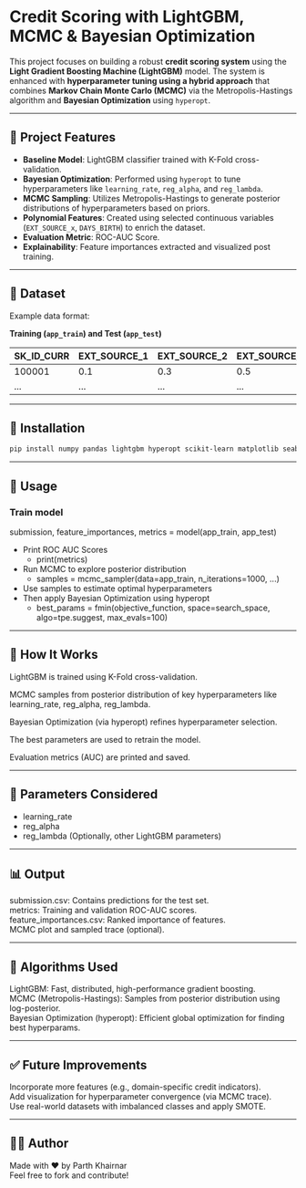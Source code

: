 # Credit Scoring with LightGBM, MCMC & Bayesian Optimization

This project focuses on building a robust **credit scoring system** using the **Light Gradient Boosting Machine (LightGBM)** model. The system is enhanced with **hyperparameter tuning using a hybrid approach** that combines **Markov Chain Monte Carlo (MCMC)** via the Metropolis-Hastings algorithm and **Bayesian Optimization** using `hyperopt`.

---

## 🚀 Project Features

- **Baseline Model**: LightGBM classifier trained with K-Fold cross-validation.
- **Bayesian Optimization**: Performed using `hyperopt` to tune hyperparameters like `learning_rate`, `reg_alpha`, and `reg_lambda`.
- **MCMC Sampling**: Utilizes Metropolis-Hastings to generate posterior distributions of hyperparameters based on priors.
- **Polynomial Features**: Created using selected continuous variables (`EXT_SOURCE_x`, `DAYS_BIRTH`) to enrich the dataset.
- **Evaluation Metric**: ROC-AUC Score.
- **Explainability**: Feature importances extracted and visualized post training.

---

## 📁 Dataset

Example data format:

**Training (`app_train`) and Test (`app_test`)**

| SK_ID_CURR | EXT_SOURCE_1 | EXT_SOURCE_2 | EXT_SOURCE_3 | DAYS_BIRTH | AMT_CREDIT | AMT_INCOME_TOTAL | AMT_ANNUITY | DAYS_EMPLOYED | TARGET |
|------------|---------------|---------------|---------------|--------------|--------------|--------------------|---------------|------------------|--------|
| 100001     | 0.1           | 0.3           | 0.5           | 1000         | 100000       | 300000             | 5000          | 365243           | 0      |
| ...        | ...           | ...           | ...           | ...          | ...           | ...                 | ...            | ...                | ...    |

---

## 🔧 Installation

```bash
pip install numpy pandas lightgbm hyperopt scikit-learn matplotlib seaborn
```
---

## 📌 Usage

### Train model
submission, feature_importances, metrics = model(app_train, app_test)

- Print ROC AUC Scores
  - print(metrics)
- Run MCMC to explore posterior distribution
  - samples = mcmc_sampler(data=app_train, n_iterations=1000, ...)
- Use samples to estimate optimal hyperparameters
- Then apply Bayesian Optimization using hyperopt
  - best_params = fmin(objective_function, space=search_space, algo=tpe.suggest, max_evals=100)

---

## 🧪 How It Works
LightGBM is trained using K-Fold cross-validation.

MCMC samples from posterior distribution of key hyperparameters like learning_rate, reg_alpha, reg_lambda.

Bayesian Optimization (via hyperopt) refines hyperparameter selection.

The best parameters are used to retrain the model.

Evaluation metrics (AUC) are printed and saved.

---

## 🔧 Parameters Considered
- learning_rate
- reg_alpha
- reg_lambda
(Optionally, other LightGBM parameters)

---

## 📊 Output
submission.csv: Contains predictions for the test set.  
metrics: Training and validation ROC-AUC scores.  
feature_importances.csv: Ranked importance of features.  
MCMC plot and sampled trace (optional).  

---

## 🧠 Algorithms Used
LightGBM: Fast, distributed, high-performance gradient boosting.  
MCMC (Metropolis-Hastings): Samples from posterior distribution using log-posterior.  
Bayesian Optimization (hyperopt): Efficient global optimization for finding best hyperparams.  

---

## ✅ Future Improvements
Incorporate more features (e.g., domain-specific credit indicators).  
Add visualization for hyperparameter convergence (via MCMC trace).  
Use real-world datasets with imbalanced classes and apply SMOTE.  

---

## 🧑‍💻 Author
Made with ❤️ by Parth Khairnar  
Feel free to fork and contribute!
